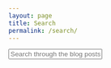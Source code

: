 ```yaml
---
layout: page
title: Search
permalink: /search/
---
```


<div id="search-container">
    <input type="text" id="search-input" placeholder="Search through the blog posts...">
    <ul id="results-container"></ul>
</div>

<script src="{{ site.baseurl }}/assets/simple-jekyll-search.min.js" type="text/javascript"></script>

<script>
    SimpleJekyllSearch({
    searchInput: document.getElementById('search-input'),
    resultsContainer: document.getElementById('results-container'),
    searchResultTemplate: '<div style="text-align: left !important;"><a href="{url}"><h1 style="text-align:left !important;">{title}</h1></a><span style="text-align:left !important;">{date}</span></div>',
    json: '{{ site.baseurl }}/search.json'
    });
</script>
<div class = "centermake">
  <div class = "frame">
      <div class="square" id="s0"></div>
      <div class="square" id="s1"></div>
      <div class="square" id="s2"></div>
      <div class="square" id="s3"></div>
      <div class="square" id="s4"></div>
      <div class="square" id="s5"></div>
      <div class="square" id="s6"></div>
      <div class="square" id="s7"></div>
      <div class="square" id="s8"></div>
  </div>
</div>
